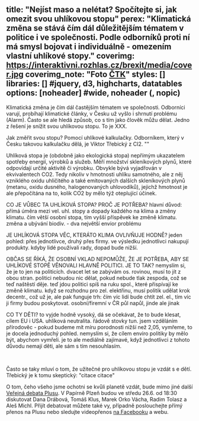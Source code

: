 title: "Nejíst maso a nelétat? Spočítejte si, jak omezit svou uhlíkovou stopu"
perex: "Klimatická změna se stává čím dál důležitějším tématem v politice i ve společnosti. Podle odborníků proti ní má smysl bojovat i individuálně - omezením vlastní uhlíkové stopy."
coverimg: https://interaktivni.rozhlas.cz/brexit/media/cover.jpg
coverimg_note: "Foto <a href='https://ctk.cz'>ČTK</a>"
styles: []
libraries: [] #jquery, d3, highcharts, datatables
options: [noheader] #wide, noheader (, nopic)
---
Klimatická změna je čím dál častějším tématem ve společnosti. Odborníci varují, probíhají klimatické články, v Česku už vyšlo i shrnutí problému (Alarm). Často se ale hledá způsob, co s tím jako člověk můžu dělat. Jedno z řešení je snížit svou uhlíkovou stopu. To je XXX.

Jak změřit svou stopu? Pomocí uhlíkové kalkulačky. Odborníkem, který v Česku takovou kalkulačku dělá, je Viktor Třebický z CI2. ""

Uhlíková stopa je (obdobně jako ekologická stopa) nepřímým ukazatelem spotřeby energií, výrobků a služeb. Měří množství skleníkových plynů, které odpovídají určité aktivitě či výrobku. Obvykle bývá vyjadřován v ekvivalentech CO2. Tedy nikoliv v hmotnosti uhlíku samotného, ale z něj vzniklého oxidu uhličitého a také emitovaných dalších skleníkových plynů (metanu, oxidu dusného, halogenovaných uhlovodíků), jejichž hmotnost je ale přepočítána na to, kolik CO2 by mělo týž oteplující účinek.

CO JE VŮBEC TA UHLÍKOVÁ STOPA?
PROČ JE POTŘEBA?
hlavní důvod: přímá úměra mezi vel. uhl. stopy a dopady každého na klima a změny klimatu. čím větší osobní stopa, tím vyšší příspěvek ke změně klimatu. změna a ubývání biodiv. - dva největší envior problému

JE UHLÍKOVÁ STOPA VĚC, KTERÁTO KLIMA OVLIVŇUJE HODNĚ?
jeden pohled: přes jednotlivce, druhý přes firmy. ve výsledku jednotlivci nakupují produkty. kdyby lidé používali rady, dopad bude nižší.

OBČAS SE ŘÍKÁ, ŽE OSOBNÍ VKLAD NEPOMŮŽE, ŽE JE POTŘEBA, ABY SE UHLÍKOVÉ STOPĚ VĚNOVALI HLAVNĚ POLITICI. JE TO TAK?
nemyslím si, že je to jen na politicích. dvacet let se zabývám os. rovinou, musí to jít z obou stran. politici nebudou nic dělat, pokud nebude tlak zespoda, což se teď naštěstí děje. teď jdou politici spíš na ruku spol., které přispívají ke změně klimatu. když se rozhodnu pro zel. elektřinu, musí politik udělat krok decentr., což už je, ale pak funguje trh: čím víc lidí bude chtít zel. el., tím víc ji firmy budou poskytovat. osobní/firemní v ČR půl napůl, jinde ale jinak

CO TY DĚTI?
to vyjde hodně vysoký, dá se očekávat, že to bude klesat, cílem EU i USA. uhlíková neutralita. řádově stovky tun. jsem vzděláním přírodověc - pokud budeme mít míru porodnosti nižší než 2,05, vymřeme, to je docela jednoduchý pohled. nemyslím si, že cílem enviro politiky by mělo být,  abychom vymřeli. je to ale mediálně zajímavé, když jednotlivci z tohoto důvodu nemají děti, ale sám s tím nesouhlasím.  

<div id="klikatko"></div>
<br>

Často se taky mluví o tom, že užitečné pro uhlíkovou stopu je vzdát s
e dětí. Třebický je k tomu skeptický: "citace citace"

O tom, čeho všeho jsme ochotni se kvůli planetě vzdát, bude mimo jiné další [Veřejná debata Plusu​](https://plus.rozhlas.cz/doba-konzumni-vzdame-se-pohodli-kvuli-planete-prijdte-debatovat-s-drabovou-7965959). V Papírně Plzeň budou ve středu 26.6. od 18:30 diskutovat Dana Drábová, Tomáš Klus, Marek Orko Vácha, Radim Tolasz a Aleš Michl. Přijít debatovat můžete také vy, případně poslouchejte přímý přenos na Plusu nebo sledujte videopřenos [na Facebooku](https://www.facebook.com/events/1371778356304878/) a webu.
